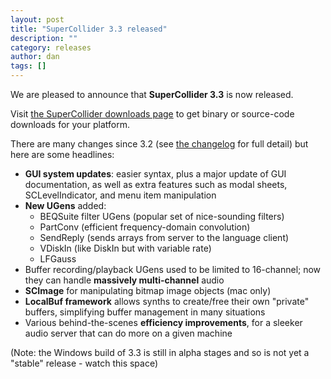 ```yaml
---
layout: post
title: "SuperCollider 3.3 released"
description: ""
category: releases
author: dan
tags: []
---
```

We are pleased to announce that **SuperCollider 3.3** is now released.

Visit [the SuperCollider downloads page](http://supercollider.sourceforge.net/downloads) to get binary or source-code downloads for your platform.

There are many changes since 3.2 (see [the changelog](http://supercollider.svn.sourceforge.net/viewvc/supercollider/tags/3.3/build/ChangeLog) for full detail) but here are some headlines:

<ul>
<li><strong>GUI system updates</strong>: easier syntax, plus a major update of GUI documentation, as well as extra features such as modal sheets, SCLevelIndicator, and menu item manipulation</li>
<li><strong>New UGens</strong> added:
<ul>
<li>BEQSuite filter UGens (popular set of nice-sounding filters)</li>
<li>PartConv (efficient frequency-domain convolution)</li>
<li>SendReply (sends arrays from server to the language client)</li>
<li>VDiskIn (like DiskIn but with variable rate)</li>
<li>LFGauss</li>
</ul>
</li>
<li>Buffer recording/playback UGens used to be limited to 16-channel; now they can handle <strong>massively multi-channel</strong> audio</li>
<li><strong>SCImage</strong> for manipulating bitmap image objects (mac only)</li>
<li><strong>LocalBuf framework</strong> allows synths to create/free their own "private" buffers, simplifying buffer management in many situations</li>
<li>Various behind-the-scenes <strong>efficiency improvements</strong>, for a sleeker audio server that can do more on a given machine</li>
</ul>


(Note: the Windows build of 3.3 is still in alpha stages and so is not yet a "stable" release - watch this space)
